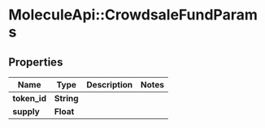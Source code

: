 # MoleculeApi::CrowdsaleFundParams

## Properties
Name | Type | Description | Notes
------------ | ------------- | ------------- | -------------
**token_id** | **String** |  | 
**supply** | **Float** |  | 


